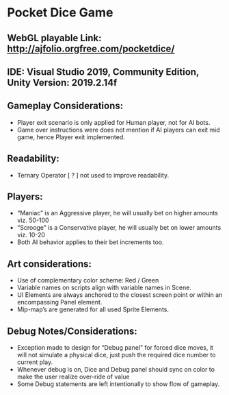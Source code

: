 # Pocket Dice Game

## WebGL playable Link: http://ajfolio.orgfree.com/pocketdice/

## IDE: Visual Studio 2019, Community Edition, Unity Version: 2019.2.14f

## Gameplay Considerations:
*	Player exit scenario is only applied for Human player, not for AI bots.
*	Game over instructions were does not mention if AI players can exit mid game, hence Player exit implemented.

## Readability:
*	Ternary Operator [ ? ] not used to improve readability.

## Players:
*	“Maniac” is an Aggressive player, he will usually bet on higher amounts viz. 50-100
*	“Scrooge” is a Conservative player, he will usually bet on lower amounts viz. 10-20
*	Both AI behavior applies to their bet increments too.

## Art considerations:
*	Use of complementary color scheme: Red / Green
*	Variable names on scripts align with variable names in Scene.
*	UI Elements are always anchored to the closest screen point or within an encompassing Panel element.
*	Mip-map’s are generated for all used Sprite Elements.

## Debug Notes/Considerations:
*	Exception made to design for “Debug panel” for forced dice moves, it will not simulate a physical dice, just push the required dice number to current play.
*	Whenever debug is on, Dice and Debug panel should sync on color to make the user realize over-ride of value
*	Some Debug statements are left intentionally to show flow of gameplay.

